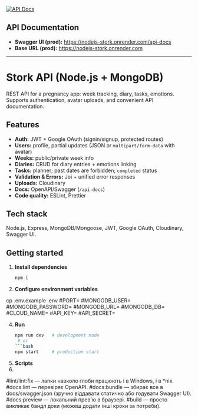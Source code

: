 [![API Docs](https://img.shields.io/badge/Swagger-UI-85EA2D)](https://nodejs-stork.onrender.com/api-docs)

## API Documentation
- **Swagger UI (prod):** https://nodejs-stork.onrender.com/api-docs  
- **Base URL (prod):** https://nodejs-stork.onrender.com

---

# Stork API (Node.js + MongoDB)

REST API for a pregnancy app: week tracking, diary, tasks, emotions. Supports authentication, avatar uploads, and convenient API documentation.

## Features
- **Auth:** JWT + Google OAuth (signin/signup, protected routes)
- **Users:** profile, partial updates (JSON or `multipart/form-data` with avatar)
- **Weeks:** public/private week info
- **Diaries:** CRUD for diary entries + emotions linking
- **Tasks:** planner; past dates are forbidden; `completed` status
- **Validation & Errors:** Joi + unified error responses
- **Uploads:** Cloudinary
- **Docs:** OpenAPI/Swagger (`/api-docs`)
- **Code quality:** ESLint, Prettier

## Tech stack
Node.js, Express, MongoDB/Mongoose, JWT, Google OAuth, Cloudinary, Swagger UI.

## Getting started

1. **Install dependencies**
   ```bash
   npm i

2. **Configure environment variables**
   
  cp .env.example .env
#PORT=
#MONGODB_USER=
#MONGODB_PASSWORD=
#MONGODB_URL=
#MONGODB_DB=
#CLOUD_NAME=
#API_KEY=
#API_SECRET=

4. **Run**
   ```bash
   npm run dev   # development mode
    # or
   ```bash
   npm start     # production start

5. **Scripts**
6. 
#lint/lint:fix — лапки навколо глоби працюють і в Windows, і в *nix.
#docs:lint — перевіряє OpenAPI.
#docs:bundle — збирає все в docs/swagger.json (зручно віддавати статично або годувати Swagger UI).
#docs:preview — локальний прев’ю в браузері.
#build — просто викликає бандл доки (можеш додати інші кроки за потреби).
